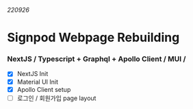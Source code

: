 _220926_

# Signpod Webpage Rebuilding

### NextJS / Typescript + Graphql + Apollo Client / MUI /

- [x] NextJS Init
- [x] Material UI Init
- [x] Apollo Client setup
- [ ] 로그인 / 회원가입 page layout
